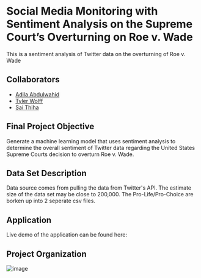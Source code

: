 
# Social Media Monitoring with Sentiment Analysis on the Supreme Court’s Overturning on Roe v. Wade

This is a sentiment analysis of Twitter data on the overturning of Roe v. Wade

## Collaborators

- [Adila Abdulwahid](https://www.github.com/Adila-spec)
- [Tyler Wolff](https://www.github.com/TylerTheeGreat)
- [Sai Thiha](https://github.com/saithiha118)


## Final Project Objective
Generate a machine learning model that uses sentiment analysis to determine the overall sentiment of Twitter data regarding the United States Supreme Courts decision to overturn Roe v. Wade.
## Data Set Description
Data source comes from pulling the data from Twitter's API. The estimate size of the data set may be close to 200,000. The Pro-Life/Pro-Choice are borken up into 2 seperate csv files.
## Application
Live demo of the application can be found here:
## Project Organization
![image](https://user-images.githubusercontent.com/73860366/184559150-ae619f8a-4334-4ebb-975d-e7b59247e2b7.png)
